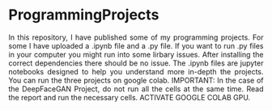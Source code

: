 # ProgrammingProjects

<p align="justify">In this repository, I have published some of my programming projects. For some I have uploaded a .ipynb file and a .py file. If you want to run .py files in your computer you might run into some lirbary issues. After installing the correct dependencies there should be no issue. The .ipynb files are jupyter notebooks designed to help you understand more in-depth the projects. You can run the three projects on google colab. IMPORTANT: In the case of the DeepFaceGAN Project, do not run all the cells at the same time. Read the report and run the necessary cells. ACTIVATE GOOGLE COLAB GPU.</p>
